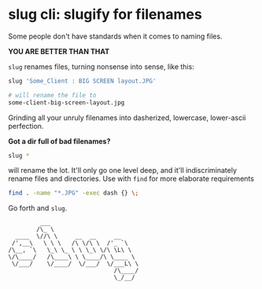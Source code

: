 
# slug cli: slugify for filenames

Some people don't have standards when it comes to naming files.

**YOU ARE BETTER THAN THAT**

`slug` renames files, turning nonsense into sense, like this:

```sh
slug 'Some_Client : BIG SCREEN layout.JPG'

# will rename the file to
some-client-big-screen-layout.jpg
```

Grinding all your unruly filenames into dasherized, lowercase, lower-ascii perfection.

**Got a dir full of bad filenames?**

```sh
slug *
```

will rename the lot. It'll only go one level deep, and it'll indiscriminately rename files and directories. Use with `find` for more elaborate requirements

```sh
find . -name "*.JPG" -exec dash {} \;
```

Go forth and `slug`.

```
         ___
        /\_ \
  ____  \//\ \     __  __     __
 /',__\   \ \ \   /\ \/\ \  /'_ `\
/\__, `\   \_\ \_ \ \ \_\ \/\ \L\ \  
\/\____/   /\____\ \ \____/\ \____ \
 \/___/    \/____/  \/___/  \/___L\ \
                              /\____/
                              \_/__/
```
